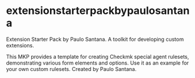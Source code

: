 # extensionstarterpackbypaulosantana
Extension Starter Pack by Paulo Santana. A toolkit for developing custom extensions.

This MKP provides a template for creating Checkmk special agent rulesets, demonstrating various form elements and options. Use it as an example for your own custom rulesets.  Created by Paulo Santana.

